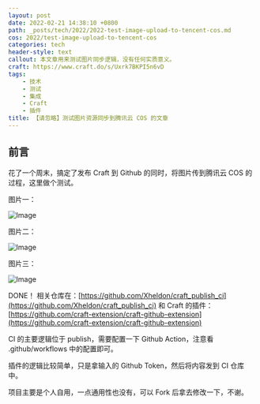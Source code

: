 ```yaml
---
layout: post
date: 2022-02-21 14:38:10 +0800
path: _posts/tech/2022/2022-test-image-upload-to-tencent-cos.md
cos: 2022/test-image-upload-to-tencent-cos
categories: tech
header-style: text
callout: 本文章用来测试图片同步逻辑，没有任何实质意义。
craft: https://www.craft.do/s/Uxrk7BKPI5n6vD
tags:
    - 技术
    - 测试
    - 集成
    - Craft
    - 插件
title: 【请忽略】测试图片资源同步到腾讯云 COS 的文章
---
```


## 前言

花了一个周末，搞定了发布 Craft 到 Github 的同时，将图片传到腾讯云 COS 的过程，这里做个测试。

图片一： 

![Image](https://res.craft.do/user/full/747e0824-8866-cf67-b3ae-2e207380d1f9/doc/04849A4D-455F-4549-9030-53EF2C142669/BA53A2CE-2989-47E1-A19A-B49A6A2FEA8F_2/OPL2yAID6f5zbfGGYKNVTwm8OD3Kq2XijLRsFPQ0pCcz/181645238369_.pic.jpeg)

图片二：

![Image](https://res.craft.do/user/full/747e0824-8866-cf67-b3ae-2e207380d1f9/doc/04849A4D-455F-4549-9030-53EF2C142669/C793E3FD-C0AC-4932-99F9-D6D5A84B84E1_2/yrlfUHhaKahGCFOOMo4WpxjkIp8TpLeimZNMOZuZFogz/191645238369_.pic.jpeg)

图片三：

![Image](https://res.craft.do/user/full/747e0824-8866-cf67-b3ae-2e207380d1f9/doc/04849A4D-455F-4549-9030-53EF2C142669/2ECF0559-F2FE-439F-8C30-8DDF77D5215C_2/hipqN2Aroyb72WGvNvBw4FSjlv3eB99SzLB6DyRCz44z/201645238370_.pic.jpeg)

DONE！
相关仓库在：[https://github.com/Xheldon/craft_publish_ci](https://github.com/Xheldon/craft_publish_ci)  和 Craft 的插件：[https://github.com/craft-extension/craft-github-extension](https://github.com/craft-extension/craft-github-extension)

CI 的主要逻辑位于 publish，需要配置一下 Github Action，注意看 .github/workflows 中的配置即可。

插件的逻辑比较简单，只是拿输入的 Github Token，然后将内容发到 CI 仓库中。

项目主要是个人自用，一点通用性也没有，可以 Fork 后拿去修改一下，不谢。

